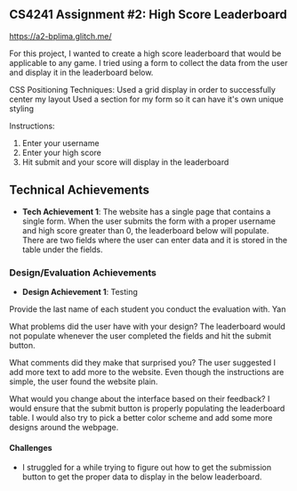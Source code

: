 ## CS4241 Assignment #2: High Score Leaderboard

https://a2-bplima.glitch.me/

For this project, I wanted to create a high score leaderboard that would be applicable to any game. I tried using a form to collect the data from the user and display it in the leaderboard below.

CSS Positioning Techniques:
Used a grid display in order to successfully center my layout
Used a section for my form so it can have it's own unique styling

Instructions:

1. Enter your username
2. Enter your high score
3. Hit submit and your score will display in the leaderboard

## Technical Achievements

- **Tech Achievement 1**: The website has a single page that contains a single form. When the user submits the form with a proper username and high score greater than 0, the leaderboard below will populate. There are two fields where the user can enter data and it is stored in the table under the fields.

### Design/Evaluation Achievements

- **Design Achievement 1**: Testing

Provide the last name of each student you conduct the evaluation with.
Yan

What problems did the user have with your design?
The leaderboard would not populate whenever the user completed the fields and hit the submit button.

What comments did they make that surprised you?
The user suggested I add more text to add more to the website. Even though the instructions are simple, the user found the website plain.

What would you change about the interface based on their feedback?
I would ensure that the submit button is properly populating the leaderboard table. I would also try to pick a better color scheme and add some more designs around the webpage.

#### Challenges

- I struggled for a while trying to figure out how to get the submission button to get the proper data to display in the below leaderboard.